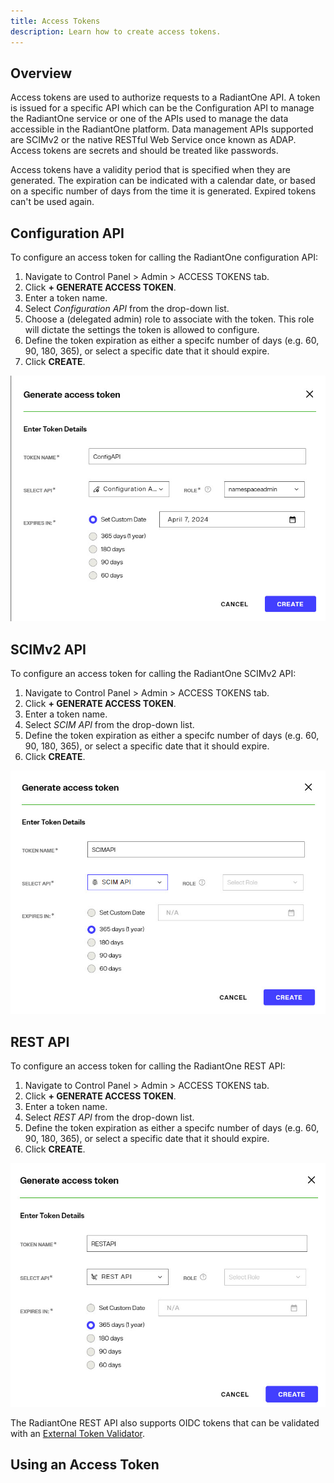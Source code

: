 ```yaml
---
title: Access Tokens
description: Learn how to create access tokens.
---
```


## Overview
Access tokens are used to authorize requests to a RadiantOne API. A token is issued for a specific API which can be the Configuration API to manage the RadiantOne service or one of the APIs used to manage the data accessible in the RadiantOne platform. Data management APIs supported are SCIMv2 or the native RESTful Web Service once known as ADAP. Access tokens are secrets and should be treated like passwords. 

Access tokens have a validity period that is specified when they are generated. The expiration can be indicated with a calendar date, or based on a specific number of days from the time it is generated. Expired tokens can't be used again.

## Configuration API
To configure an access token for calling the RadiantOne configuration API:
1. Navigate to Control Panel > Admin > ACCESS TOKENS tab.
2. Click **+ GENERATE ACCESS TOKEN**.
3. Enter a token name.
4. Select *Configuration API* from the drop-down list.
5. Choose a (delegated admin) role to associate with the token. This role will dictate the settings the token is allowed to configure.
6. Define the token expiration as either a specifc number of days (e.g. 60, 90, 180, 365), or select a specific date that it should expire.
7. Click **CREATE**.

![Access Token for Configuration API](Media/config-api-token.jpg)

## SCIMv2 API
To configure an access token for calling the RadiantOne SCIMv2 API:
1. Navigate to Control Panel > Admin > ACCESS TOKENS tab.
2. Click **+ GENERATE ACCESS TOKEN**.
3. Enter a token name.
4. Select *SCIM API* from the drop-down list.
5. Define the token expiration as either a specifc number of days (e.g. 60, 90, 180, 365), or select a specific date that it should expire.
6. Click **CREATE**.

![Access Token for SCIMv2 API](Media/scim-api-token.jpg)

## REST API
To configure an access token for calling the RadiantOne REST API:
1. Navigate to Control Panel > Admin > ACCESS TOKENS tab.
2. Click **+ GENERATE ACCESS TOKEN**.
3. Enter a token name.
4. Select *REST API* from the drop-down list.
5. Define the token expiration as either a specifc number of days (e.g. 60, 90, 180, 365), or select a specific date that it should expire.
6. Click **CREATE**.

![Access Token for REST API](Media/rest-api-token.jpg)

The RadiantOne REST API also supports OIDC tokens that can be validated with an [External Token Validator](./external-token-validators). 

## Using an Access Token

